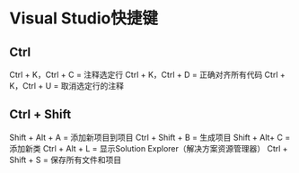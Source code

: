 # Visual Studio快捷键

## Ctrl
Ctrl + K，Ctrl + C = 注释选定行
Ctrl + K，Ctrl + D = 正确对齐所有代码
Ctrl + K，Ctrl + U = 取消选定行的注释

## Ctrl + Shift
Shift + Alt + A = 添加新项目到项目
Ctrl + Shift + B = 生成项目
Shift + Alt+ C = 添加新类
Ctrl + Alt + L = 显示Solution Explorer（解决方案资源管理器）
Ctrl + Shift + S = 保存所有文件和项目

